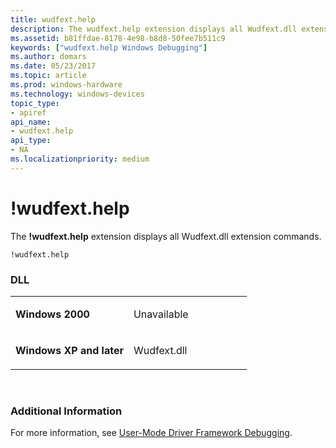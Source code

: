 ```yaml
---
title: wudfext.help
description: The wudfext.help extension displays all Wudfext.dll extension commands.
ms.assetid: b81ffdae-8178-4e98-b8d8-50fee7b511c9
keywords: ["wudfext.help Windows Debugging"]
ms.author: domars
ms.date: 05/23/2017
ms.topic: article
ms.prod: windows-hardware
ms.technology: windows-devices
topic_type:
- apiref
api_name:
- wudfext.help
api_type:
- NA
ms.localizationpriority: medium
---
```


# !wudfext.help


The **!wudfext.help** extension displays all Wudfext.dll extension commands.

```
!wudfext.help
```

### <span id="DLL"></span><span id="dll"></span>DLL

<table>
<colgroup>
<col width="50%" />
<col width="50%" />
</colgroup>
<tbody>
<tr class="odd">
<td align="left"><p><strong>Windows 2000</strong></p></td>
<td align="left"><p>Unavailable</p></td>
</tr>
<tr class="even">
<td align="left"><p><strong>Windows XP and later</strong></p></td>
<td align="left"><p>Wudfext.dll</p></td>
</tr>
</tbody>
</table>

 

### <span id="Additional_Information"></span><span id="additional_information"></span><span id="ADDITIONAL_INFORMATION"></span>Additional Information

For more information, see [User-Mode Driver Framework Debugging](user-mode-driver-framework-debugging.md).

 

 





